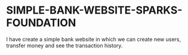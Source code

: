 # SIMPLE-BANK-WEBSITE-SPARKS-FOUNDATION
I have create a simple bank website in which we can create new users, transfer money and see the transaction history.
